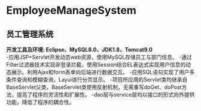 # EmployeeManageSystem
## 员工管理系统
**开发工具及环境: Eclipse、MySQL8.0、JDK1.8、Tomcat9.0**  
-应用JSP+Servlet开发动态web资源，使用MySQL存储员工与部门信息。
-通过Filter过滤器技术实现非登录拦截，使用Session结合EL表达式实现用户信息的动态展示。利用Ajax和form表单向后端进行数据交互。
-应用SQL语句实现了用户多条件查询和模糊查询，Layui进行分页显示。
-项目所应用的Servlet类均继承自BaseServlet父类，BaseServlet类使用反射机制，无需重写doGet、doPost方法，提高了程序的灵活性和扩展性。
-dao层与service层均以接口的形式向外提供功能，降低了程序的耦合性。
